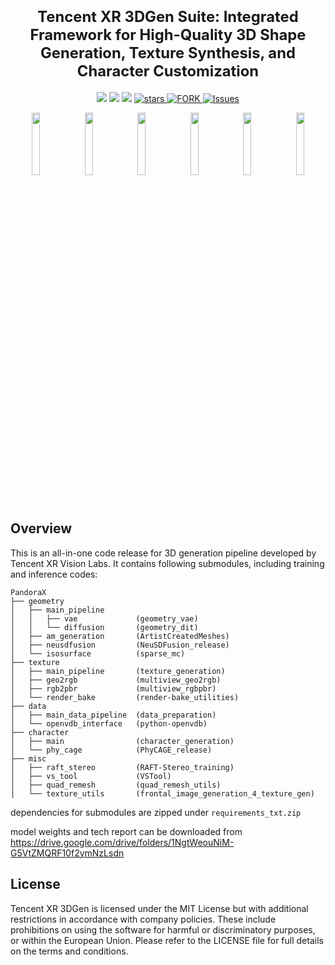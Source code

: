 # <div align = "center" style="font-size:0.85em">‌Tencent XR 3DGen Suite: Integrated Framework for High-Quality 3D Shape Generation, Texture Synthesis, and Character Customization</div>

<div align="center">
<a href="https://arxiv.org/abs/2502.14247"><img src="https://img.shields.io/badge/ArXiv-2308.11573-004088.svg"/></a>
<a href=https://huggingface.co/spaces/peterji/PandoraX><img src=https://img.shields.io/badge/%F0%9F%A4%97%20Demo-276cb4.svg></a>
<a href=https://huggingface.co/peterji/Tencent_XR_3DGen><img src=https://img.shields.io/badge/%F0%9F%A4%97%20Models-d96902.svg></a>
<!-- <a href="https://youtu.be/guFg_Ppt1Ag">
<img alt="Youtube" src="https://img.shields.io/badge/Video-Youtube-red"/>
</a> -->
<!-- <a ><img alt="PRs-Welcome" src="https://img.shields.io/badge/PRs-Welcome-red" /></a> -->
<a href="https://github.com/Tencent/Tencent-XR-3DGen/stargazers">
<img alt="stars" src="https://img.shields.io/github/stars/Tencent/Tencent-XR-3DGen" />
</a>
<a href="https://github.com/Tencent/Tencent-XR-3DGen/network/members">
<img alt="FORK" src="https://img.shields.io/github/forks/MAVIS-SLAM/ORB_SLAM3_MULTI?color=FF8000" />
</a>
<a href="https://github.com/Tencent/Tencent-XR-3DGen/issues">
<img alt="Issues" src="https://img.shields.io/github/issues/Tencent/Tencent-XR-3DGen?color=0088ff"/>
</a>
</div>

<p align="center">
  <img src="assets/3a92f986-096a-4ec3-a03b-8374ca5bffa1.gif" width="16%" />
  <img src="assets/a7ca5ffb-8d33-46ee-afb8-0c80e1169deb.gif" width="16%" />
  <img src="assets/c23cc595-b4b5-4563-a987-3c5174797daf.gif" width="16%" />
  <img src="assets/a4e1428b-9a89-43f3-b8fb-5440983d6379.gif" width="16%" />
  <img src="assets/c3e91666-994f-431d-a184-e89a6442c661.gif" width="16%" />
  <img src="assets/48e06e88-6a1e-4480-a7eb-f98ba79d328e.gif" width="16%" />
</p>


## Overview

This is an all-in-one code release for 3D generation pipeline developed by Tencent XR Vision Labs. It contains following submodules, including training and inference codes:

```
PandoraX
├── geometry
│   ├── main_pipeline
│   │   ├── vae             (geometry_vae)
│   │   └── diffusion       (geometry_dit)
│   ├── am_generation       (ArtistCreatedMeshes)
│   ├── neusdfusion         (NeuSDFusion_release)
│   └── isosurface          (sparse_mc)
├── texture
│   ├── main_pipeline       (texture_generation)
│   ├── geo2rgb             (multiview_geo2rgb)
│   ├── rgb2pbr             (multiview_rgbpbr)
│   └── render_bake         (render-bake_utilities)
├── data
│   ├── main_data_pipeline  (data_preparation)
│   └── openvdb_interface   (python-openvdb)
├── character
│   ├── main                (character_generation)
│   └── phy_cage            (PhyCAGE_release)
├── misc
│   ├── raft_stereo         (RAFT-Stereo_training)
│   ├── vs_tool             (VSTool)
│   ├── quad_remesh         (quad_remesh_utils)
│   └── texture_utils       (frontal_image_generation_4_texture_gen)

```

dependencies for submodules are zipped under `requirements_txt.zip`

model weights and tech report can be downloaded from https://drive.google.com/drive/folders/1NgtWeouNiM-G5VtZMQRF10f2ymNzLsdn


## License

Tencent XR 3DGen is licensed under the MIT License but with additional restrictions in accordance with company policies. These include prohibitions on using the software for harmful or discriminatory purposes, or within the European Union. Please refer to the LICENSE file for full details on the terms and conditions.
